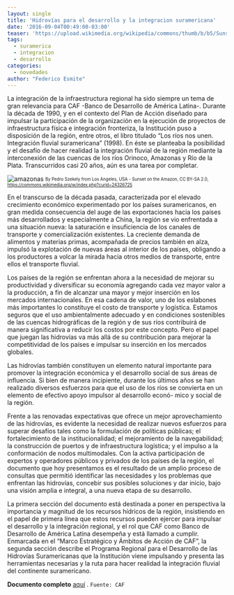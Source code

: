 ```yaml
---
layout: single
title: 'Hidrovías para el desarrollo y la integracion suramericana'
date: '2016-09-04T00:49:00-03:00'
teaser: 'https://upload.wikimedia.org/wikipedia/commons/thumb/b/b5/Sunset_on_the_Amazon_%287613489930%29.jpg/1200px-Sunset_on_the_Amazon_%287613489930%29.jpg'
tags:
  - suramerica
  - integracion
  - desarrollo
categories:
  - novedades
author: "Federico Esmite"
---
```


La integración de la infraestructura regional ha sido siempre un tema de gran relevancia para CAF -Banco de Desarrollo de América Latina-. Durante la década de 1990, y en el contexto del Plan de Acción diseñado para impulsar la participación de la organización en la ejecución de proyectos de infraestructura física e integración fronteriza, la Institución puso a disposición de la región, entre otros, el libro titulado “Los ríos nos unen. Integración fluvial suramericana” (1998). En éste se planteaba la posibilidad y el desafío de hacer realidad la integración fluvial de la región mediante la interconexión de las cuencas de los ríos Orinoco, Amazonas y Río de la Plata. Transcurridos casi 20 años, aún es una tarea por completar.

![amazonas](https://upload.wikimedia.org/wikipedia/commons/thumb/b/b5/Sunset_on_the_Amazon_%287613489930%29.jpg/1200px-Sunset_on_the_Amazon_%287613489930%29.jpg "Logo Title Text 1")
<sub><sup>By Pedro Szekely from Los Angeles, USA - Sunset on the Amazon, CC BY-SA 2.0, https://commons.wikimedia.org/w/index.php?curid=24326725<sub><sup>


En el transcurso de la década pasada, caracterizada por el elevado crecimiento económico experimentado por los países suramericanos, en gran medida consecuencia del auge de las exportaciones hacia los países más desarrollados y especialmente a China, la región se vio enfrentada a una situación nueva: la saturación e insuficiencia de los canales de transporte y comercialización existentes. La creciente demanda de alimentos y materias primas, acompañada de precios también en alza, impulsó la explotación de nuevas áreas al interior de los países, obligando a los productores a volcar la mirada hacia otros medios de transporte, entre ellos el transporte fluvial.

Los países de la región se enfrentan ahora a la necesidad de mejorar su productividad y diversificar su economía agregando cada vez mayor valor a la producción, a fin de alcanzar una mayor y mejor inserción en los mercados internacionales. En esa cadena de valor, uno de los eslabones más importantes lo constituye el costo de transporte y logística. Estamos seguros que el uso ambientalmente adecuado y en condiciones sostenibles de las cuencas hidrográficas de la región y de sus ríos contribuirá de manera significativa a reducir los costos por este concepto. Pero el papel que juegan las hidrovías va más allá de su contribución para mejorar la competitividad de los países e impulsar su inserción en los mercados globales.

Las hidrovías también constituyen un elemento natural importante para promover la integración económica y el desarrollo social de sus áreas de influencia. Si bien de manera incipiente, durante los últimos años se han realizado diversos esfuerzos para que el uso de los ríos se convierta en un elemento de efectivo apoyo impulsor al desarrollo econó- mico y social de la región.

Frente a las renovadas expectativas que ofrece un mejor aprovechamiento de las hidrovías, es evidente la necesidad de realizar nuevos esfuerzos para superar desafíos tales como la formulación de políticas públicas; el fortalecimiento de la institucionalidad; el mejoramiento de la navegabilidad; la construcción de puertos y de infraestructura logística; y el impulso a la conformación de nodos multimodales. Con la activa participación de expertos y operadores públicos y privados de los países de la región, el documento que hoy presentamos es el resultado de un amplio proceso de consultas que permitió identificar las necesidades y los problemas que enfrentan las hidrovías, concebir sus posibles soluciones y dar inicio, bajo una visión amplia e integral, a una nueva etapa de su desarrollo.

La primera sección del documento está destinada a poner en perspectiva la importancia y magnitud de los recursos hídricos de la región, insistiendo en el papel de primera línea que estos recursos pueden ejercer para impulsar el desarrollo y la integración regional, y el rol que CAF como Banco de Desarrollo de América Latina desempeña y está llamado a cumplir. Enmarcada en el “Marco Estratégico y Ámbitos de Acción de CAF”, la segunda sección describe el Programa Regional para el Desarrollo de las Hidrovías Suramericanas que la Institución viene impulsando y presenta las herramientas necesarias y la ruta para hacer realidad la integración fluvial del continente suramericano.

**Documento completo** [aquí](http://scioteca.caf.com/bitstream/handle/123456789/919/CAF-Hidrovias.pdf) . `Fuente: CAF`
